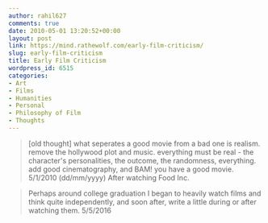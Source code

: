 ```yaml
---
author: rahil627
comments: true
date: 2010-05-01 13:20:52+00:00
layout: post
link: https://mind.rathewolf.com/early-film-criticism/
slug: early-film-criticism
title: Early Film Criticism
wordpress_id: 6515
categories:
- Art
- Films
- Humanities
- Personal
- Philosophy of Film
- Thoughts
---
```


<blockquote>[old thought] what seperates a good movie from a bad one is realism. remove the hollywood plot and music. everything must be real - the character's personalities, the outcome, the randomness, everything. add good cinematography, and BAM! you have a good movie.
5/1/2010 (dd/mm/yyyy) After watching Food Inc.</blockquote>






<blockquote>Perhaps around college graduation I began to heavily watch films and think quite independently, and soon after, write a little during or after watching them.
5/5/2016</blockquote>
